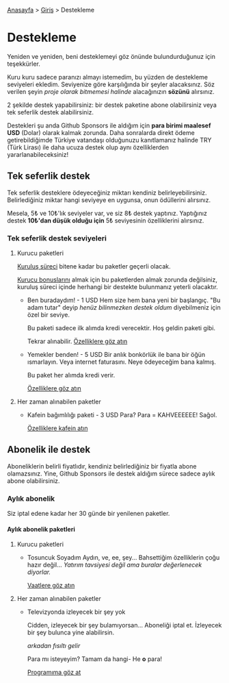 [Anasayfa](../../README.md) > [Giriş](../README.md) > Destekleme

# Destekleme

Yeniden ve yeniden, beni desteklemeyi göz önünde bulundurduğunuz için teşekkürler.

Kuru kuru sadece paranızı almayı istemedim, bu yüzden de destekleme seviyeleri ekledim.
Seviyenize göre karşılığında bir şeyler alacaksınız.
Söz verilen şeyin _proje olarak bitmemesi halinde_ alacağınızın **sözünü** alırsınız.

2 şekilde destek yapabilirsiniz: bir destek paketine abone olabilirsiniz veya tek seferlik destek alabilirsiniz.

Destekleri şu anda Github Sponsors ile aldığım için **para birimi maalesef USD** (Dolar) olarak kalmak zorunda.
Daha sonralarda direkt ödeme getirebildiğimde Türkiye vatandaşı olduğunuzu kanıtlamanız halinde TRY (Türk Lirası) ile daha ucuza destek olup aynı özelliklerden yararlanabileceksiniz!

## Tek seferlik destek

Tek seferlik desteklere ödeyeceğiniz miktarı kendiniz belirleyebilirsiniz.
Belirlediğiniz miktar hangi seviyeye en uygunsa, onun ödüllerini alırsınız.

Mesela, 5₺ ve 10₺'lık seviyeler var, ve siz 8₺ destek yaptınız.
Yaptığınız destek **10₺'dan düşük olduğu için** 5₺ seviyesinin özelliklerini alırsınız.

### Tek seferlik destek seviyeleri

1. Kurucu paketleri

    [Kuruluş süreci][phase-founding] bitene kadar bu paketler geçerli olacak.

    [Kurucu bonuslarını][founder-bonuses] almak için bu paketlerden almak zorunda değilsiniz, kuruluş süreci içinde herhangi bir destekte bulunmanız yeterli olacaktır.

   - Ben buradaydım! - 1 USD
     Hem size hem bana yeni bir başlangıç.
     "Bu adam tutar" deyip _henüz bilinmezken destek oldum_ diyebilmeniz için özel bir seviye.

     Bu paketi sadece ilk alımda kredi verecektir.
     Hoş geldin paketi gibi.

     Tekrar alınabilir.
     [Özelliklere göz atın][one-time-level--i-was-here]

   - Yemekler benden! - 5 USD
     Bir anlık bonkörlük ile bana bir öğün ısmarlayın.
     Veya internet faturasını. Neye ödeyeceğim bana kalmış.

     Bu paket her alımda kredi verir.

     [Özelliklere göz atın][one-time-level--meal-is-on-me]

2. Her zaman alınabilen paketler

   - Kafein bağımlılığı paketi - 3 USD
     Para? Para = KAHVEEEEEE!
     Sağol.

     [Özelliklere kafein atın][one-time-level--coffee]

## Abonelik ile destek

Aboneliklerin belirli fiyatlıdır, kendiniz belirlediğiniz bir fiyatla abone olamazsınız.
Yine, Github Sponsors ile destek aldığım sürece sadece aylık abone olabilirsiniz.

### Aylık abonelik

Siz iptal edene kadar her 30 günde bir yenilenen paketler.

#### Aylık abonelik paketleri

1. Kurucu paketleri

   - Tosuncuk
     Soyadım Aydın, ve, ee, şey...
     Bahsettiğim özelliklerin çoğu hazır değil...
     _Yatırım tavsiyesi değil ama buralar değerlenecek diyorlar._

     [Vaatlere göz atın][sub-month-level--pinky-promise]

2. Her zaman alınabilen paketler

   - Televizyonda izleyecek bir şey yok

     Cidden, izleyecek bir şey bulamıyorsan... Aboneliği iptal et.
     İzleyecek bir şey bulunca yine alabilirsin.

     _arkadan fısıltı gelir_

     Para mı isteyeyim? Tamam da hangi- He **o** para!

     [Programıma göz at][sub-month-level--nothing-to-watch]

[one-time-level--i-was-here]: ./one-time--founder-i-was-here.md
[one-time-level--meal-is-on-me]: ./one-time--founder-meal-is-on-me.md
[one-time-level--coffee]: ./one-time--coffee-addiction-support-package.md
[sub-month-level--pinky-promise]: ./sub-monthly--founder-pinky-promise.md
[sub-month-level--nothing-to-watch]: ./sub-monthly--nothing-to-watch.md

[phase-founding]: ../rules/founding-phase.md
[founder-bonuses]: ../bonuses/founder.md

